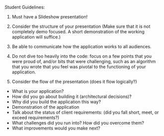 Student Guidelines: 

1. Must have a Slideshow presentation! 

1. Consider the structure of your presentation (Make sure that it is not completely demo focused. A short demonstration of the working application will suffice.)

1. Be able to communicate how the application works to all audiences.

1. Do not dive too heavily into the code: focus on a few points that you were proud of, and/or bits that were challenging, such as an algorithm that you wrote that you feel was pivotal to the functioning of your application.

1. Consider the flow of the presentation (does it flow logically?)

* What is your application?
* How did you go about building it (architectural decisions)?
* Why did you build the application this way?
* Demonstration of the application
* Talk about the status of client requirements: (did you fall short, meet, or exceed requirements?)
* What challenges did you run into? How did you overcome them?
* What improvements would you make next?

